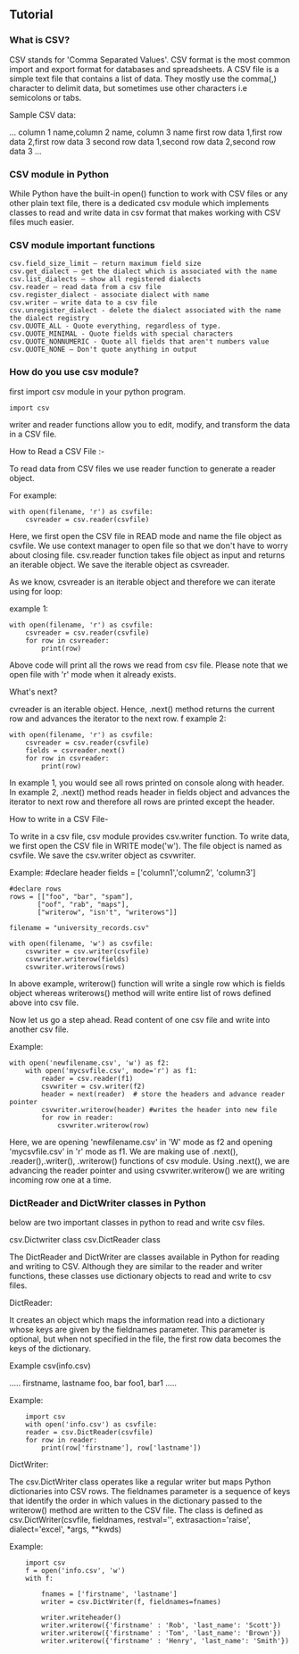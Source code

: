 Tutorial
--------

### What is CSV?
CSV stands for 'Comma Separated Values'. CSV format is the most common import and export format for databases and spreadsheets. A CSV file is a simple text file that contains a list of data. They mostly use the comma(,) character to delimit data, but sometimes use other characters i.e semicolons or tabs.

Sample CSV data:

...
column 1 name,column 2 name, column 3 name
first row data 1,first row data 2,first row data 3
second row data 1,second row data 2,second row data 3
...

### CSV module in Python
While Python have the built-in open() function to work with CSV files or any other plain text file, there is a dedicated csv module which implements classes to read and write data in csv format that makes working with CSV files much easier.

### CSV module important functions

    csv.field_size_limit – return maximum field size
    csv.get_dialect – get the dialect which is associated with the name
    csv.list_dialects – show all registered dialects
    csv.reader – read data from a csv file
    csv.register_dialect - associate dialect with name
    csv.writer – write data to a csv file
    csv.unregister_dialect - delete the dialect associated with the name the dialect registry
    csv.QUOTE_ALL - Quote everything, regardless of type.
    csv.QUOTE_MINIMAL - Quote fields with special characters
    csv.QUOTE_NONNUMERIC - Quote all fields that aren't numbers value
    csv.QUOTE_NONE – Don't quote anything in output

### How do you use csv module?
first import csv module in your python program.

    import csv

writer and reader functions allow you to edit, modify, and transform the data in a CSV file.

How to Read a CSV File :-

To read data from CSV files we use reader function to generate a reader object.

For example:

    with open(filename, 'r') as csvfile:
        csvreader = csv.reader(csvfile)

Here, we first open the CSV file in READ mode and name the file object as csvfile. We use context manager to open file so that we don't have to worry about closing file. csv.reader function takes file object as input and returns an iterable object. We save the iterable object as csvreader.

As we know, csvreader is an iterable object and therefore we can iterate using for loop:

example 1:

    with open(filename, 'r') as csvfile:
        csvreader = csv.reader(csvfile)
        for row in csvreader:
            print(row)

Above code will print all the rows we read from csv file. Please note that we open file with 'r' mode when it already exists.

What's next?

cvreader is an iterable object. Hence, .next() method returns the current row and advances the iterator to the next row.
f
example 2:

    with open(filename, 'r') as csvfile:
        csvreader = csv.reader(csvfile)
        fields = csvreader.next()
        for row in csvreader:
            print(row)

In example 1, you would see all rows printed on console along with header. In example 2, .next() method reads header in fields object and advances the iterator to next row and therefore all rows are printed except the header.


How to write in a CSV File-

To write in a csv file, csv module provides csv.writer function. To write data, we first open the CSV file in WRITE mode('w'). The file object is named as csvfile. We save the csv.writer object as csvwriter.

Example:
    #declare header
    fields = ['column1','column2', 'column3']

    #declare rows
    rows = [["foo", "bar", "spam"],
           ["oof", "rab", "maps"],
           ["writerow", "isn't", "writerows"]]

    filename = "university_records.csv"
    
    with open(filename, 'w') as csvfile:
        csvwriter = csv.writer(csvfile)
        csvwriter.writerow(fields)
        csvwriter.writerows(rows)

In above example, writerow() function will write a single row which is fields object whereas writerows() method will write entire list of rows defined above into csv file.

Now let us go a step ahead. Read content of one csv file and write into another csv file.

Example:

    with open('newfilename.csv', 'w') as f2:
        with open('mycsvfile.csv', mode='r') as f1:
            reader = csv.reader(f1)
            csvwriter = csv.writer(f2)
            header = next(reader)  # store the headers and advance reader pointer
            csvwriter.writerow(header) #writes the header into new file
            for row in reader:
                csvwriter.writerow(row)

Here, we are opening 'newfilename.csv' in 'W' mode as f2 and opening 'mycsvfile.csv' in 'r' mode as f1. We are making use of .next(), .reader(),.writer(), .writerow() functions of csv module. Using .next(), we are advancing the reader pointer and using csvwriter.writerow() we are writing incoming row one at a time.

### DictReader and DictWriter classes in Python

below are two important classes in python to read and write csv files.

csv.Dictwriter class
csv.DictReader class

The DictReader and DictWriter are classes available in Python for reading and writing to CSV. Although they are similar to the reader and writer functions, these classes use dictionary objects to read and write to csv files.

DictReader:

It creates an object which maps the information read into a dictionary whose keys are given by the fieldnames parameter. This parameter is optional, but when not specified in the file, the first row data becomes the keys of the dictionary.

Example csv(info.csv)

.....
firstname, lastname
foo, bar
foo1, bar1
.....

Example:

        import csv
        with open('info.csv') as csvfile:
        reader = csv.DictReader(csvfile)
        for row in reader:
            print(row['firstname'], row['lastname'])

DictWriter:

The csv.DictWriter class operates like a regular writer but maps Python dictionaries into CSV rows. The fieldnames parameter is a sequence of keys that identify the order in which values in the dictionary passed to the writerow() method are written to the CSV file. The class is defined as csv.DictWriter(csvfile, fieldnames, restval='', extrasaction='raise', dialect='excel', *args, **kwds)

Example:

        import csv
        f = open('info.csv', 'w')
        with f:
            
            fnames = ['firstname', 'lastname']
            writer = csv.DictWriter(f, fieldnames=fnames)    

            writer.writeheader()
            writer.writerow({'firstname' : 'Rob', 'last_name': 'Scott'})
            writer.writerow({'firstname' : 'Tom', 'last_name': 'Brown'})
            writer.writerow({'firstname' : 'Henry', 'last_name': 'Smith'})




